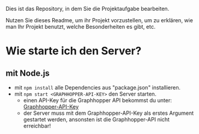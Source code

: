 Dies ist das Repository, in dem Sie die Projektaufgabe bearbeiten.

Nutzen Sie dieses Readme, um ihr Projekt vorzustellen, um zu erklären, wie man Ihr Projekt benutzt, welche Besonderheiten es gibt, etc.

# Wie starte ich den Server?
## mit Node.js
- mit ```npm install``` alle Dependencies aus "package.json" installieren.
- mit ```npm start <GRAPHHOPPER-API-KEY>``` den Server starten.
  - einen API-Key für die Graphhopper API bekommst du unter: [Graphhopper-API-Key](https://support.graphhopper.com/support/solutions/articles/44001976027-create-an-api-key)
  - der Server muss mit dem Graphhopper-API-Key als erstes Argument gestartet werden, ansonsten ist die Graphhopper-API nicht erreichbar!